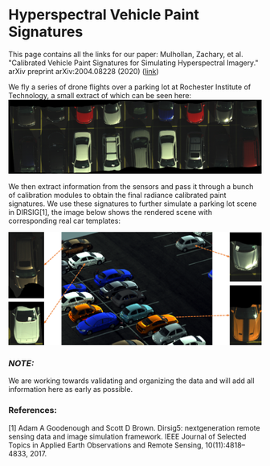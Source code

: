 # Hyperspectral Vehicle Paint Signatures 
This page contains all the links for our paper: Mulhollan, Zachary, et al. "Calibrated Vehicle Paint Signatures for Simulating Hyperspectral Imagery." arXiv preprint arXiv:2004.08228 (2020) ([link](https://arxiv.org/pdf/2004.08228.pdf))

We fly a series of drone flights over a parking lot at Rochester Institute of Technology, a small extract of which can be seen here:
![image_flight_line](/images/img_flight_line.png)

We then extract information from the sensors and pass it through a bunch of calibration modules to obtain the final radiance calibrated paint signatures. We use these signatures to further simulate a parking lot scene in DIRSIG[1], the image below shows the rendered scene with corresponding real car templates:

![image_dirsig_sim](/images/img_paint_egs.png)

### *NOTE:*
We are working towards validating and organizing the data and will add all information here as early as possible.

### References:
[1] Adam A Goodenough and Scott D Brown. Dirsig5: nextgeneration remote sensing data and image simulation framework. IEEE Journal of Selected Topics in Applied Earth Observations and Remote Sensing, 10(11):4818–4833, 2017.
